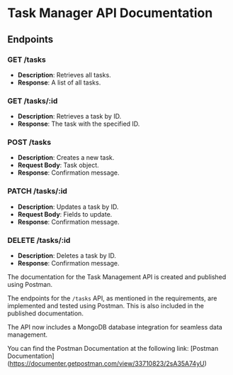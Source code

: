 # Task Manager API Documentation

## Endpoints

### GET /tasks
- **Description**: Retrieves all tasks.
- **Response**: A list of all tasks.

### GET /tasks/:id
- **Description**: Retrieves a task by ID.
- **Response**: The task with the specified ID.

### POST /tasks
- **Description**: Creates a new task.
- **Request Body**: Task object.
- **Response**: Confirmation message.

### PATCH /tasks/:id
- **Description**: Updates a task by ID.
- **Request Body**: Fields to update.
- **Response**: Confirmation message.

### DELETE /tasks/:id
- **Description**: Deletes a task by ID.
- **Response**: Confirmation message.


The documentation for the Task Management API is created and published using Postman.

The endpoints for the `/tasks` API, as mentioned in the requirements, are implemented and tested using Postman. This is also included in the published documentation.

The API now includes a MongoDB database integration for seamless data management.

You can find the Postman Documentation at the following link: [Postman Documentation]
(https://documenter.getpostman.com/view/33710823/2sA35A74yU)